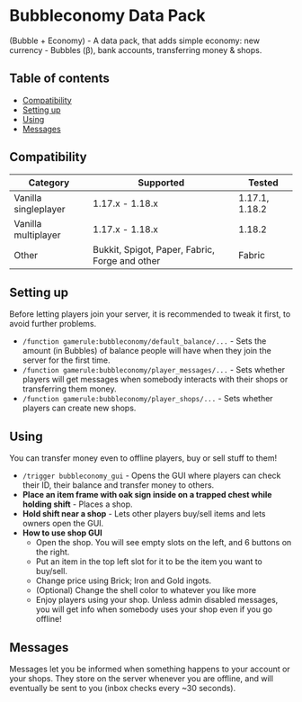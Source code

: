 # Bubbleconomy Data Pack
(Bubble + Economy) - A data pack, that adds simple economy: new currency - Bubbles (β), bank accounts, transferring money & shops.


## Table of contents
* [Compatibility](#compatibility)
* [Setting up](#setting-up)
* [Using](#using)
* [Messages](#messages)


## Compatibility
| Category             | Supported                                      | Tested         |
| -------------------- | ---------------------------------------------- | -------------- |
| Vanilla singleplayer | 1.17.x - 1.18.x                                | 1.17.1, 1.18.2 |
| Vanilla multiplayer  | 1.17.x - 1.18.x                                | 1.18.2         |
| Other                | Bukkit, Spigot, Paper, Fabric, Forge and other | Fabric         |


## Setting up
Before letting players join your server, it is recommended to tweak it first, to avoid further problems.

* `/function gamerule:bubbleconomy/default_balance/...` - Sets the amount (in Bubbles) of balance people will have when they join the server for the first time.
* `/function gamerule:bubbleconomy/player_messages/...` - Sets whether players will get messages when somebody interacts with their shops or transferring them money.
* `/function gamerule:bubbleconomy/player_shops/...` - Sets whether players can create new shops.


## Using
You can transfer money even to offline players, buy or sell stuff to them!

* `/trigger bubbleconomy_gui` - Opens the GUI where players can check their ID, their balance and transfer money to others.
* **Place an item frame with oak sign inside on a trapped chest while holding shift** - Places a shop.
* **Hold shift near a shop** - Lets other players buy/sell items and lets owners open the GUI.
* **How to use shop GUI**
  * Open the shop. You will see empty slots on the left, and 6 buttons on the right.
  * Put an item in the top left slot for it to be the item you want to buy/sell.
  * Change price using Brick; Iron and Gold ingots.
  * (Optional) Change the shell color to whatever you like more
  * Enjoy players using your shop. Unless admin disabled messages, you will get info when somebody uses your shop even if you go offline!


## Messages
Messages let you be informed when something happens to your account or your shops. They store on the server whenever you are offline, and will eventually be sent to you (inbox checks every ~30 seconds).
